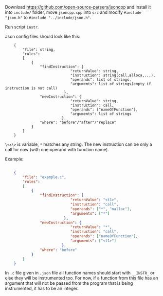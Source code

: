 ﻿
Download 
https://github.com/open-source-parsers/jsoncpp
and install it into `include/` folder, move `jsoncpp.cpp` into `src` and modify `#include "json.h"` to `#include "../include/json.h"`. 

Run script `instr`.

Json config files should look like this:
```
    {
		"file": string,
		"rules":	
		[
			{
				"findInstruction": {
						      "returnValue": string,
						      "instruction": string(call,alloca,...),
						      "operands": list of strings,
						      "arguments": list of strings(empty if instruction is not call)
						   },
				"newInstruction": {
						      "returnValue": string,
						      "instruction": call,
						      "operands": ["nameOfFunction"],
						      "arguments": list of strings
						  },
				"where": "before"/"after"/"replace"
			}
		]
    }
```

`\<x\>` is variable, `*` matches any string. The new instruction can be only a call for now (with one operand with function name).

Example:
```json
	
    {
		"file": "example.c",
		"rules":
		[
			{
				"findInstruction": {
						      "returnValue": "<t1>",
						      "instruction": "call",
						      "operands": ["*", "malloc"],
						      "arguments": ["*"]
						   },
				"newInstruction": {
						      "returnValue": "*",
						      "instruction": "call",
						      "operands": ["nameOfFunction"],
						      "arguments": ["<t1>"]
						  },
				"where": "before"
			}
		]
    }
```

In `.c` file given in `.json` file all function names should start with `__INSTR_` or else they will be instrumented too. For now, if a function from this file has an argument that will not be passed from the program that is being instrumented, it has to be an integer.

